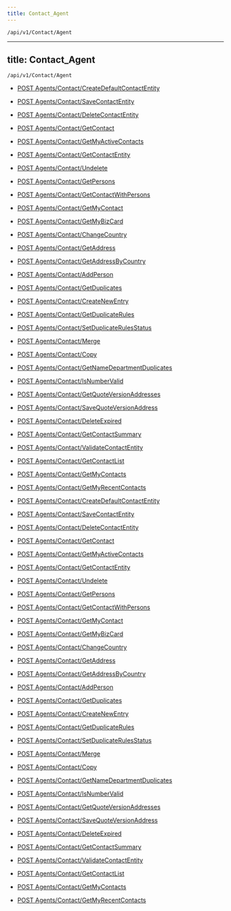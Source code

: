```yaml
---
title: Contact_Agent
---
```


```http
/api/v1/Contact/Agent
```

---

title: Contact_Agent
---

```http
/api/v1/Contact/Agent
```

* [POST Agents/Contact/CreateDefaultContactEntity](v1ContactAgent_CreateDefaultContactEntity.md)

* [POST Agents/Contact/SaveContactEntity](v1ContactAgent_SaveContactEntity.md)

* [POST Agents/Contact/DeleteContactEntity](v1ContactAgent_DeleteContactEntity.md)

* [POST Agents/Contact/GetContact](v1ContactAgent_GetContact.md)

* [POST Agents/Contact/GetMyActiveContacts](v1ContactAgent_GetMyActiveContacts.md)

* [POST Agents/Contact/GetContactEntity](v1ContactAgent_GetContactEntity.md)

* [POST Agents/Contact/Undelete](v1ContactAgent_Undelete.md)

* [POST Agents/Contact/GetPersons](v1ContactAgent_GetPersons.md)

* [POST Agents/Contact/GetContactWithPersons](v1ContactAgent_GetContactWithPersons.md)

* [POST Agents/Contact/GetMyContact](v1ContactAgent_GetMyContact.md)

* [POST Agents/Contact/GetMyBizCard](v1ContactAgent_GetMyBizCard.md)

* [POST Agents/Contact/ChangeCountry](v1ContactAgent_ChangeCountry.md)

* [POST Agents/Contact/GetAddress](v1ContactAgent_GetAddress.md)

* [POST Agents/Contact/GetAddressByCountry](v1ContactAgent_GetAddressByCountry.md)

* [POST Agents/Contact/AddPerson](v1ContactAgent_AddPerson.md)

* [POST Agents/Contact/GetDuplicates](v1ContactAgent_GetDuplicates.md)

* [POST Agents/Contact/CreateNewEntry](v1ContactAgent_CreateNewEntry.md)

* [POST Agents/Contact/GetDuplicateRules](v1ContactAgent_GetDuplicateRules.md)

* [POST Agents/Contact/SetDuplicateRulesStatus](v1ContactAgent_SetDuplicateRulesStatus.md)

* [POST Agents/Contact/Merge](v1ContactAgent_Merge.md)

* [POST Agents/Contact/Copy](v1ContactAgent_Copy.md)

* [POST Agents/Contact/GetNameDepartmentDuplicates](v1ContactAgent_GetNameDepartmentDuplicates.md)

* [POST Agents/Contact/IsNumberValid](v1ContactAgent_IsNumberValid.md)

* [POST Agents/Contact/GetQuoteVersionAddresses](v1ContactAgent_GetQuoteVersionAddresses.md)

* [POST Agents/Contact/SaveQuoteVersionAddress](v1ContactAgent_SaveQuoteVersionAddress.md)

* [POST Agents/Contact/DeleteExpired](v1ContactAgent_DeleteExpired.md)

* [POST Agents/Contact/GetContactSummary](v1ContactAgent_GetContactSummary.md)

* [POST Agents/Contact/ValidateContactEntity](v1ContactAgent_ValidateContactEntity.md)

* [POST Agents/Contact/GetContactList](v1ContactAgent_GetContactList.md)

* [POST Agents/Contact/GetMyContacts](v1ContactAgent_GetMyContacts.md)

* [POST Agents/Contact/GetMyRecentContacts](v1ContactAgent_GetMyRecentContacts.md)

* [POST Agents/Contact/CreateDefaultContactEntity](v1ContactAgent_CreateDefaultContactEntity.md)

* [POST Agents/Contact/SaveContactEntity](v1ContactAgent_SaveContactEntity.md)

* [POST Agents/Contact/DeleteContactEntity](v1ContactAgent_DeleteContactEntity.md)

* [POST Agents/Contact/GetContact](v1ContactAgent_GetContact.md)

* [POST Agents/Contact/GetMyActiveContacts](v1ContactAgent_GetMyActiveContacts.md)

* [POST Agents/Contact/GetContactEntity](v1ContactAgent_GetContactEntity.md)

* [POST Agents/Contact/Undelete](v1ContactAgent_Undelete.md)

* [POST Agents/Contact/GetPersons](v1ContactAgent_GetPersons.md)

* [POST Agents/Contact/GetContactWithPersons](v1ContactAgent_GetContactWithPersons.md)

* [POST Agents/Contact/GetMyContact](v1ContactAgent_GetMyContact.md)

* [POST Agents/Contact/GetMyBizCard](v1ContactAgent_GetMyBizCard.md)

* [POST Agents/Contact/ChangeCountry](v1ContactAgent_ChangeCountry.md)

* [POST Agents/Contact/GetAddress](v1ContactAgent_GetAddress.md)

* [POST Agents/Contact/GetAddressByCountry](v1ContactAgent_GetAddressByCountry.md)

* [POST Agents/Contact/AddPerson](v1ContactAgent_AddPerson.md)

* [POST Agents/Contact/GetDuplicates](v1ContactAgent_GetDuplicates.md)

* [POST Agents/Contact/CreateNewEntry](v1ContactAgent_CreateNewEntry.md)

* [POST Agents/Contact/GetDuplicateRules](v1ContactAgent_GetDuplicateRules.md)

* [POST Agents/Contact/SetDuplicateRulesStatus](v1ContactAgent_SetDuplicateRulesStatus.md)

* [POST Agents/Contact/Merge](v1ContactAgent_Merge.md)

* [POST Agents/Contact/Copy](v1ContactAgent_Copy.md)

* [POST Agents/Contact/GetNameDepartmentDuplicates](v1ContactAgent_GetNameDepartmentDuplicates.md)

* [POST Agents/Contact/IsNumberValid](v1ContactAgent_IsNumberValid.md)

* [POST Agents/Contact/GetQuoteVersionAddresses](v1ContactAgent_GetQuoteVersionAddresses.md)

* [POST Agents/Contact/SaveQuoteVersionAddress](v1ContactAgent_SaveQuoteVersionAddress.md)

* [POST Agents/Contact/DeleteExpired](v1ContactAgent_DeleteExpired.md)

* [POST Agents/Contact/GetContactSummary](v1ContactAgent_GetContactSummary.md)

* [POST Agents/Contact/ValidateContactEntity](v1ContactAgent_ValidateContactEntity.md)

* [POST Agents/Contact/GetContactList](v1ContactAgent_GetContactList.md)

* [POST Agents/Contact/GetMyContacts](v1ContactAgent_GetMyContacts.md)

* [POST Agents/Contact/GetMyRecentContacts](v1ContactAgent_GetMyRecentContacts.md)
